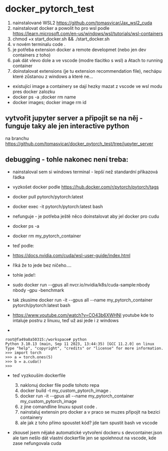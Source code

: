 # docker_pytorch_test

1) nainstalované WSL2 https://github.com/tomasvicar/Jax_wsl2_cuda
2) nainstalovat docker a powolit ho pro wsl podle https://learn.microsoft.com/en-us/windows/wsl/tutorials/wsl-containers
3) chmod +x start_docker.sh && ./start_docker.sh
4) v novém terminalu code .
5) je potřeba extension docker a remote developmet (nebo jen dev containers z toho)
6) pak dát vlevo dole a ve vscode (modre tlacitko s wsl) a Atach to running container
7) doinstalovat extensions (je tu extension recommendation file), nechápu které zůstanou z windows a které ne...

- existující image a containery se dají hezky mazat z vscode ve wsl modu pres docker zalozku
- docker ps -a  ;docker rm name
- docker images; docker image rm id

## vytvořit jupyter server a připojit se na něj - funguje taky ale jen interactive python
na branchu https://github.com/tomasvicar/docker_pytorch_test/tree/jupyter_server


## debugging - tohle nakonec není treba:
- nainstaloval sem si windows terminal - lepší než standardní příkazová řádka

- vyzkošet docker podle https://hub.docker.com/r/pytorch/pytorch/tags

- docker pull pytorch/pytorch:latest

- docker exec -it pytorch/pytorch:latest bash

- nefunguje - je potřeba ještě něco doinstalovat aby jel docker pro cudu
- docker ps -a
- docker rm my_pytorch_container

- teď podle:
- https://docs.nvidia.com/cuda/wsl-user-guide/index.html
- říká že to jede bez ničeho....

- tohle jede!:
- sudo docker run --gpus all nvcr.io/nvidia/k8s/cuda-sample:nbody nbody -gpu -benchmark

- tak zkusíme docker run -it --gpus all --name my_pytorch_container pytorch/pytorch:latest bash
- https://www.youtube.com/watch?v=CO43b6XWHNI youtube kde to intaluje postru z linuxu, teď už asi jede i z windows
- 
```
root@fa49a8a50315:/workspace# python
Python 3.10.13 (main, Sep 11 2023, 13:44:35) [GCC 11.2.0] on linux
Type "help", "copyright", "credits" or "license" for more information.
>>> import torch
>>> a = torch.ones(5)
>>> b = a.cuda()
>>>
```

- teď vyzkouším dockerfile

  3) naklonuj docker file podle tohoto repa
  4) docker build -t my_custom_pytorch_image .
  5) docker run -it --gpus all --name my_pytorch_container my_custom_pytorch_image
  6) z jine comandline linuxu spust code .
  7) nainstaluj extensin pro docker a v praco se muzes připojit na bezici containery
  8) ale jak z toho přímo spoustet kód? jde tam spustit bash ve vscode

- zkousel jsem nějaké automatické vytvoření dockeru s devcontainer.json ale tam nešlo dát vlastní dockerfile jen se spolehnout na vscode, kde zase nefungovala cuda
